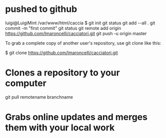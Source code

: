 # pushed to github

luigi@LuigiMint /var/www/html/caccia $
git init 
git status 
git add --all .
git commit -m "first commit"
git status 
git remote add origin https://github.com/lmaroncelli/cacciatori.git
git push -u origin master


To grab a complete copy of another user's repository, use git clone like this:

$ git clone https://github.com/lmaroncelli/cacciatori.git
# Clones a repository to your computer

git pull remotename branchname
# Grabs online updates and merges them with your local work